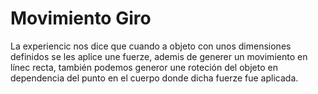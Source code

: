 
# Movimiento Giro

La experiencic nos dice que cuando a objeto con unos dimensiones definidos se les aplice une fuerze, ademis de generer un movimiento en línec recta, también podemos generor une roteción del objeto en dependencia del punto en el cuerpo donde dicha fuerze fue aplicada.